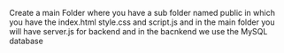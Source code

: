 Create a main Folder where you have a sub folder named public in which you have the index.html style.css and script.js and in the main folder you will have server.js for backend and in the bacnkend we use the MySQL database
